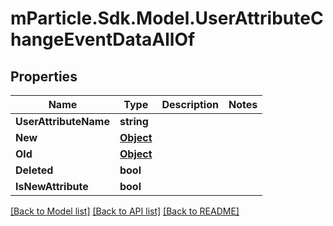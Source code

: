 # mParticle.Sdk.Model.UserAttributeChangeEventDataAllOf
## Properties

Name | Type | Description | Notes
------------ | ------------- | ------------- | -------------
**UserAttributeName** | **string** |  | 
**New** | [**Object**](.md) |  | 
**Old** | [**Object**](.md) |  | 
**Deleted** | **bool** |  | 
**IsNewAttribute** | **bool** |  | 

[[Back to Model list]](../README.md#documentation-for-models) [[Back to API list]](../README.md#documentation-for-api-endpoints) [[Back to README]](../README.md)

